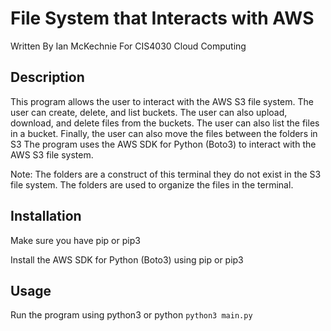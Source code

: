 # File System that Interacts with AWS
Written By Ian McKechnie 
For CIS4030 Cloud Computing

## Description
This program allows the user to interact with the AWS S3 file system. The user can create, delete, and list buckets. The user can also upload, download, and delete files from the buckets. The user can also list the files in a bucket. Finally, the user can also move the files between the folders in S3 The program uses the AWS SDK for Python (Boto3) to interact with the AWS S3 file system.

Note: The folders are a construct of this terminal they do not exist in the S3 file system. The folders are used to organize the files in the terminal.

## Installation
Make sure you have pip or pip3 

Install the AWS SDK for Python (Boto3) using pip or pip3

## Usage
Run the program using python3 or python
```python3 main.py```